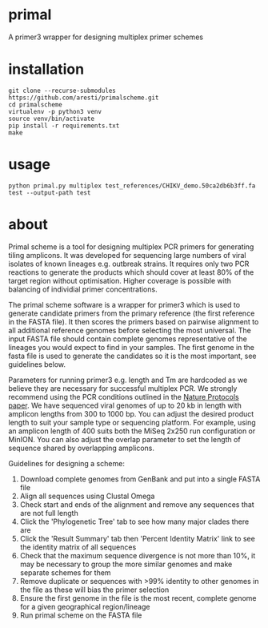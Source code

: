 # primal
A primer3 wrapper for designing multiplex primer schemes

# installation
```
git clone --recurse-submodules https://github.com/aresti/primalscheme.git
cd primalscheme  
virtualenv -p python3 venv
source venv/bin/activate  
pip install -r requirements.txt 
make  
```

# usage
```
python primal.py multiplex test_references/CHIKV_demo.50ca2db6b3ff.fa test --output-path test
```


# about
Primal scheme is a tool for designing multiplex PCR primers for generating tiling amplicons. It was developed for sequencing large numbers of viral isolates of known lineages e.g. outbreak strains. It requires only two PCR reactions to generate the products which should cover at least 80% of the target region without optimisation. Higher coverage is possible with balancing of individial primer concentrations.

The primal scheme software is a wrapper for primer3 which is used to generate candidate primers from the primary reference (the first reference in the FASTA file). It then scores the primers based on pairwise alignment to all additional reference genomes before selecting the most universal. The input FASTA file should contain complete genomes representative of the lineages you would expect to find in your samples. The first genome in the fasta file is used to generate the candidates so it is the most important, see guidelines below.

Parameters for running primer3 e.g. length and Tm are hardcoded as we believe they are necessary for successful multiplex PCR. We strongly recommend using the PCR conditions outlined in the <a href="http://www.nature.com/nprot/journal/v12/n6/full/nprot.2017.066.html">Nature Protocols paper</a>. We have sequenced viral genomes of up to 20 kb in length with amplicon lengths from 300 to 1000 bp. You can adjust the desired product length to suit your sample type or sequencing platform. For example, using an amplicon length of 400 suits both the MiSeq 2x250 run configuration or MinION. You can also adjust the overlap parameter to set the length of sequence shared by overlapping amplicons.

Guidelines for designing a scheme:

1. Download complete genomes from GenBank and put into a single FASTA file
2. Align all sequences using Clustal Omega
3. Check start and ends of the alignment and remove any sequences that are not full length
4. Click the 'Phylogenetic Tree' tab to see how many major clades there are 
5. Click the 'Result Summary' tab then 'Percent Identity Matrix' link to see the identity matrix of all sequences
6. Check that the maximum sequence divergence is not more than 10%, it may be necessary to group the more similar genomes and make separate schemes for them
7. Remove duplicate or sequences with >99% identity to other genomes in the file as these will bias the primer selection
8. Ensure the first genome in the file is the most recent, complete genome for a given geographical region/lineage
9. Run primal scheme on the FASTA file
